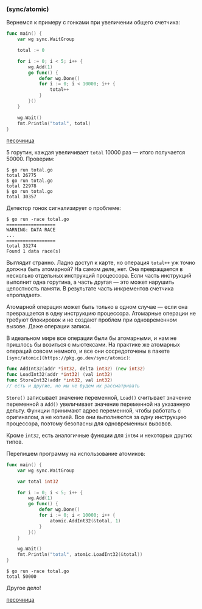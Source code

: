 ### (sync/atomic)

Вернемся к примеру с гонками при увеличении общего счетчика:

```go
func main() {
    var wg sync.WaitGroup

    total := 0

    for i := 0; i < 5; i++ {
        wg.Add(1)
        go func() {
            defer wg.Done()
            for i := 0; i < 10000; i++ {
                total++
            }
        }()
    }

    wg.Wait()
    fmt.Println("total", total)
}
```

[песочница](https://go.dev/play/p/vPXn49kpgDR)

5 горутин, каждая увеличивает `total` 10000 раз — итого получается 50000. Проверим:

```no-highlight
$ go run total.go
total 26775
$ go run total.go
total 22978
$ go run total.go
total 30357
```

Детектор гонок сигнализирует о проблеме:

```no-highlight
$ go run -race total.go
==================
WARNING: DATA RACE
...
==================
total 33274
Found 1 data race(s)
```

Выглядит странно. Ладно доступ к карте, но операция `total++` уж точно должна быть атомарной? На самом деле, нет. Она превращается в несколько отдельных инструкций процессора. Если часть инструкций выполнит одна горутина, а часть другая — это может нарушить целостность памяти. В результате часть инкрементов счетчика «пропадает».

Атомарной операция может быть только в одном случае — если она превращается в одну инструкцию процессора. Атомарные операции не требуют блокировок и не создают проблем при одновременном вызове. Даже операции записи.

В идеальном мире все операции были бы атомарными, и нам не пришлось бы возиться с мьютексами. На практике же атомарных операций совсем немного, и все они сосредоточены в пакете `[sync/atomic](https://pkg.go.dev/sync/atomic)`:

```go
func AddInt32(addr *int32, delta int32) (new int32)
func LoadInt32(addr *int32) (val int32)
func StoreInt32(addr *int32, val int32)
// есть и другие, но мы не будем их рассматривать
```

`Store()` записывает значение переменной, `Load()` считывает значение переменной а `Add()` увеличивает значение переменной на указанную дельту. Функции принимают адрес переменной, чтобы работать с оригиналом, а не копией. Все они выполняются за одну инструкцию процессора, поэтому безопасны для одновременных вызовов.

Кроме `int32`, есть аналогичные функции для `int64` и некоторых других типов.

Перепишем программу на использование атомиков:

```go
func main() {
    var wg sync.WaitGroup

    var total int32

    for i := 0; i < 5; i++ {
        wg.Add(1)
        go func() {
            defer wg.Done()
            for i := 0; i < 10000; i++ {
                atomic.AddInt32(&total, 1)
            }
        }()
    }

    wg.Wait()
    fmt.Println("total", atomic.LoadInt32(&total))
}
```

```no-highlight
$ go run -race total.go
total 50000
```

Другое дело!

[песочница](https://go.dev/play/p/VUWzmiIGDyT)